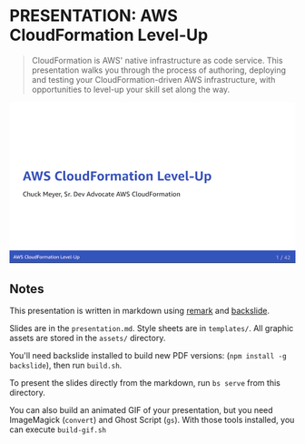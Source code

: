 # PRESENTATION: AWS CloudFormation Level-Up

> CloudFormation is AWS' native infrastructure as code service. This presentation walks you through the process of authoring, deploying and testing your CloudFormation-driven AWS infrastructure, with opportunities to level-up your skill set along the way.

![Presentation GIF](presentation.gif)

## Notes 

This presentation is written in markdown using [remark](https://github.com/gnab/remark) and [backslide](https://github.com/sinedied/backslide).

Slides are in the `presentation.md`. Style sheets are in `templates/`. All graphic assets are stored in the `assets/` directory.

You'll need backslide installed to build new PDF versions: (`npm install -g backslide`), then run `build.sh`.

To present the slides directly from the markdown, run `bs serve` from this directory.

You can also build an animated GIF of your presentation, but you need ImageMagick (`convert`) and Ghost Script (`gs`).
With those tools installed, you can execute `build-gif.sh`
